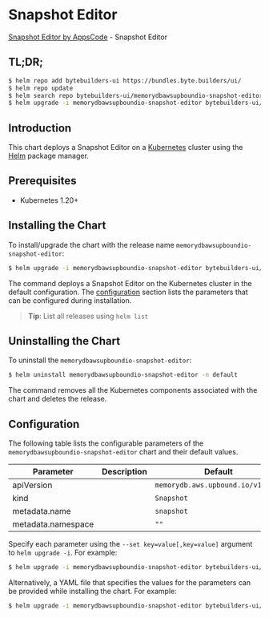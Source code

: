 # Snapshot Editor

[Snapshot Editor by AppsCode](https://byte.builders) - Snapshot Editor

## TL;DR;

```bash
$ helm repo add bytebuilders-ui https://bundles.byte.builders/ui/
$ helm repo update
$ helm search repo bytebuilders-ui/memorydbawsupboundio-snapshot-editor --version=v0.4.18
$ helm upgrade -i memorydbawsupboundio-snapshot-editor bytebuilders-ui/memorydbawsupboundio-snapshot-editor -n default --create-namespace --version=v0.4.18
```

## Introduction

This chart deploys a Snapshot Editor on a [Kubernetes](http://kubernetes.io) cluster using the [Helm](https://helm.sh) package manager.

## Prerequisites

- Kubernetes 1.20+

## Installing the Chart

To install/upgrade the chart with the release name `memorydbawsupboundio-snapshot-editor`:

```bash
$ helm upgrade -i memorydbawsupboundio-snapshot-editor bytebuilders-ui/memorydbawsupboundio-snapshot-editor -n default --create-namespace --version=v0.4.18
```

The command deploys a Snapshot Editor on the Kubernetes cluster in the default configuration. The [configuration](#configuration) section lists the parameters that can be configured during installation.

> **Tip**: List all releases using `helm list`

## Uninstalling the Chart

To uninstall the `memorydbawsupboundio-snapshot-editor`:

```bash
$ helm uninstall memorydbawsupboundio-snapshot-editor -n default
```

The command removes all the Kubernetes components associated with the chart and deletes the release.

## Configuration

The following table lists the configurable parameters of the `memorydbawsupboundio-snapshot-editor` chart and their default values.

|     Parameter      | Description |                   Default                    |
|--------------------|-------------|----------------------------------------------|
| apiVersion         |             | <code>memorydb.aws.upbound.io/v1beta1</code> |
| kind               |             | <code>Snapshot</code>                        |
| metadata.name      |             | <code>snapshot</code>                        |
| metadata.namespace |             | <code>""</code>                              |


Specify each parameter using the `--set key=value[,key=value]` argument to `helm upgrade -i`. For example:

```bash
$ helm upgrade -i memorydbawsupboundio-snapshot-editor bytebuilders-ui/memorydbawsupboundio-snapshot-editor -n default --create-namespace --version=v0.4.18 --set apiVersion=memorydb.aws.upbound.io/v1beta1
```

Alternatively, a YAML file that specifies the values for the parameters can be provided while
installing the chart. For example:

```bash
$ helm upgrade -i memorydbawsupboundio-snapshot-editor bytebuilders-ui/memorydbawsupboundio-snapshot-editor -n default --create-namespace --version=v0.4.18 --values values.yaml
```
